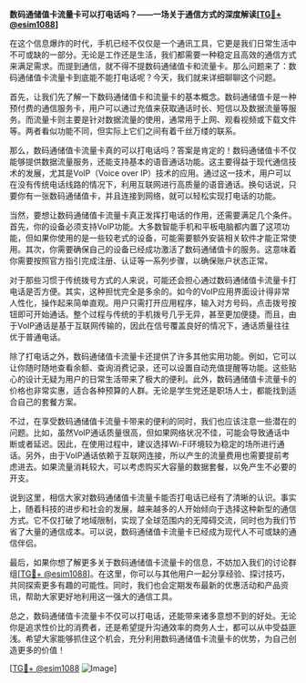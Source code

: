 **数码通储值卡流量卡可以打电话吗？——一场关于通信方式的深度解读[[TG💪+ @esim1088](https://t.me/s/esim1088)]**

在这个信息爆炸的时代，手机已经不仅仅是一个通讯工具，它更是我们日常生活中不可或缺的一部分。无论是工作还是生活，我们都需要一种稳定且高效的通信方式来满足需求。而提到通信，就不得不提数码通储值卡和流量卡。那么问题来了：数码通储值卡流量卡到底能不能打电话呢？今天，我们就来详细聊聊这个问题。

首先，让我们先了解一下数码通储值卡和流量卡的基本概念。数码通储值卡是一种预付费的通信服务卡，用户可以通过充值来获取通话时长、短信以及数据流量等服务。而流量卡则主要是针对数据流量的使用，通常用于上网、观看视频或下载文件等。两者看似功能不同，但实际上它们之间有着千丝万缕的联系。

那么，数码通储值卡流量卡真的可以打电话吗？答案是肯定的！数码通储值卡不仅能够提供数据流量服务，还能支持基本的语音通话功能。这主要得益于现代通信技术的发展，尤其是VoIP（Voice over IP）技术的应用。通过这一技术，用户可以在没有传统电话线路的情况下，利用互联网进行高质量的语音通话。换句话说，只要你有一张数码通储值卡，并且连接到网络，就可以轻松实现打电话的功能。

当然，要想让数码通储值卡流量卡真正发挥打电话的作用，还需要满足几个条件。首先，你的设备必须支持VoIP功能。大多数智能手机和平板电脑都内置了这项功能，但如果你使用的是一些较老式的设备，可能需要额外安装相关软件才能正常使用。其次，你需要确保自己的设备已经成功激活了数码通储值卡的服务。这意味着你需要按照官方指引完成注册、认证等一系列步骤，以确保账户状态正常。

对于那些习惯于传统拨号方式的人来说，可能还会担心通过数码通储值卡流量卡打电话是否方便。其实，这种担忧完全是多余的。如今的VoIP应用界面设计得非常人性化，操作起来简单直观。用户只需打开应用程序，输入对方号码，点击拨号按钮即可开始通话。整个过程与传统的手机拨号几乎无异，甚至更加便捷。而且，由于VoIP通话是基于互联网传输的，因此在信号覆盖良好的情况下，通话质量往往优于普通电话。

除了打电话之外，数码通储值卡流量卡还提供了许多其他实用功能。例如，它可以让你随时随地查看余额、查询消费记录，还可以设置自动充值提醒等功能。这些贴心的设计无疑为用户的日常生活带来了极大的便利。此外，数码通储值卡流量卡的价格也非常实惠，适合各种预算的人群。无论是学生党还是职场人士，都能找到适合自己的套餐方案。

不过，在享受数码通储值卡流量卡带来的便利的同时，我们也应该注意一些潜在的问题。比如，虽然VoIP通话质量很高，但如果网络状况不佳，可能会导致通话中断或者延迟。因此，在使用过程中，建议选择Wi-Fi环境较为稳定的场所进行通话。另外，由于VoIP通话依赖于互联网连接，所以产生的流量费用也需要提前考虑进去。如果流量消耗较大，可以考虑购买大容量的数据套餐，以免产生不必要的开支。

说到这里，相信大家对数码通储值卡流量卡能否打电话已经有了清晰的认识。事实上，随着科技的进步和社会的发展，越来越多的人开始倾向于选择这种新型的通信方式。它不仅打破了地域限制，实现了全球范围内的无障碍交流，同时也为我们节省了大量的通信成本。可以说，数码通储值卡流量卡已经成为现代人不可或缺的通信伴侣。

最后，如果你想了解更多关于数码通储值卡流量卡的信息，不妨加入我们的讨论群组[[TG💪+ @esim1088](https://t.me/s/esim1088)]。在这里，你可以与其他用户一起分享经验、探讨技巧，共同探索更多有趣的可能性。同时，我们也会定期发布最新的优惠活动和产品资讯，帮助大家更好地利用这一强大的通信工具。

总之，数码通储值卡流量卡不仅可以打电话，还能带来诸多意想不到的好处。无论你是追求性价比的消费者，还是希望提升沟通效率的商务人士，都可以从中受益匪浅。希望大家能够抓住这个机会，充分利用数码通储值卡流量卡的优势，为自己创造更多的价值！

[[TG💪+ @esim1088](https://t.me/s/esim1088) ![Image](https://i.postimg.cc/4NQfJmqS/Snipaste-2025-05-13-00-14-12.png)]